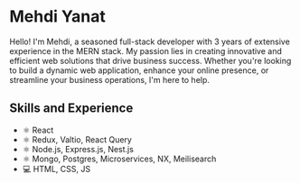 # Mehdi Yanat
Hello! I'm Mehdi, a seasoned full-stack developer with 3 years of extensive experience in the MERN stack.
My passion lies in creating innovative and efficient web solutions that drive business success. Whether
you're looking to build a dynamic web application, enhance your online presence, or streamline your
business operations, I'm here to help.

## Skills and Experience
* ⚛ React
* ⚛ Redux, Valtio, React Query
* ⚛ Node.js, Express.js, Nest.js
* ⚛ Mongo, Postgres, Microservices, NX, Meilisearch
* 💻 HTML, CSS, JS
